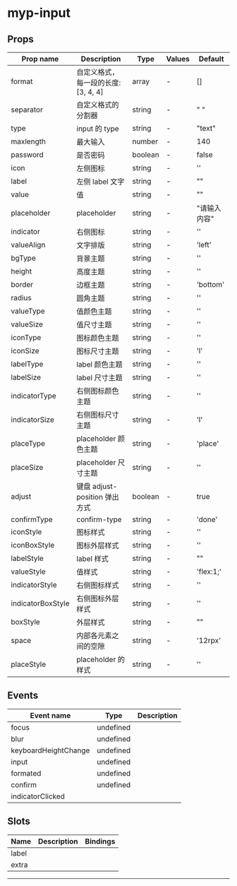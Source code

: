 # myp-input

## Props

| Prop name         | Description                        | Type    | Values | Default      |
| ----------------- | ---------------------------------- | ------- | ------ | ------------ |
| format            | 自定义格式，每一段的长度:[3, 4, 4] | array   | -      | []           |
| separator         | 自定义格式的分割器                 | string  | -      | " "          |
| type              | input 的 type                      | string  | -      | "text"       |
| maxlength         | 最大输入                           | number  | -      | 140          |
| password          | 是否密码                           | boolean | -      | false        |
| icon              | 左侧图标                           | string  | -      | ''           |
| label             | 左侧 label 文字                    | string  | -      | ""           |
| value             | 值                                 | string  | -      | ""           |
| placeholder       | placeholder                        | string  | -      | "请输入内容" |
| indicator         | 右侧图标                           | string  | -      | ''           |
| valueAlign        | 文字排版                           | string  | -      | 'left'       |
| bgType            | 背景主题                           | string  | -      | ''           |
| height            | 高度主题                           | string  | -      | ''           |
| border            | 边框主题                           | string  | -      | 'bottom'     |
| radius            | 圆角主题                           | string  | -      | ''           |
| valueType         | 值颜色主题                         | string  | -      | ''           |
| valueSize         | 值尺寸主题                         | string  | -      | ''           |
| iconType          | 图标颜色主题                       | string  | -      | ''           |
| iconSize          | 图标尺寸主题                       | string  | -      | 'l'          |
| labelType         | label 颜色主题                     | string  | -      | ''           |
| labelSize         | label 尺寸主题                     | string  | -      | ''           |
| indicatorType     | 右侧图标颜色主题                   | string  | -      | ''           |
| indicatorSize     | 右侧图标尺寸主题                   | string  | -      | 'l'          |
| placeType         | placeholder 颜色主题               | string  | -      | 'place'      |
| placeSize         | placeholder 尺寸主题               | string  | -      | ''           |
| adjust            | 键盘 adjust-position 弹出方式      | boolean | -      | true         |
| confirmType       | confirm-type                       | string  | -      | 'done'       |
| iconStyle         | 图标样式                           | string  | -      | ''           |
| iconBoxStyle      | 图标外层样式                       | string  | -      | ''           |
| labelStyle        | label 样式                         | string  | -      | ""           |
| valueStyle        | 值样式                             | string  | -      | 'flex:1;'    |
| indicatorStyle    | 右侧图标样式                       | string  | -      | ''           |
| indicatorBoxStyle | 右侧图标外层样式                   | string  | -      | ''           |
| boxStyle          | 外层样式                           | string  | -      | ""           |
| space             | 内部各元素之间的空隙               | string  | -      | '12rpx'      |
| placeStyle        | placeholder 的样式                 | string  | -      | ''           |

## Events

| Event name           | Type      | Description |
| -------------------- | --------- | ----------- |
| focus                | undefined |
| blur                 | undefined |
| keyboardHeightChange | undefined |
| input                | undefined |
| formated             | undefined |
| confirm              | undefined |
| indicatorClicked     |           |

## Slots

| Name  | Description | Bindings |
| ----- | ----------- | -------- |
| label |             |          |
| extra |             |          |

---

